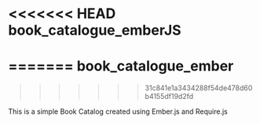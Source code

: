 <<<<<<< HEAD
book_catalogue_emberJS
======================
=======
book_catalogue_ember
====================
>>>>>>> 31c841e1a3434288f54de478d60b4155df19d2fd

This is a simple Book Catalog created using Ember.js and Require.js
